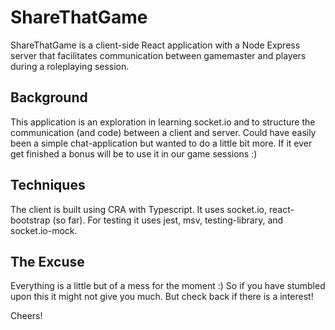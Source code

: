 # ShareThatGame
ShareThatGame is a client-side React application with a Node Express server that facilitates communication between gamemaster and players during a roleplaying session.

## Background
This application is an exploration in learning socket.io and to structure the communication (and code) between a client and server. Could have easily been a simple chat-application but wanted to do a little bit more.
If it ever get finished a bonus will be to use it in our game sessions :)

## Techniques
The client is built using CRA with Typescript. It uses socket.io, react-bootstrap (so far). For testing it uses jest, msv, testing-library, and socket.io-mock.

## The Excuse
Everything is a little but of a mess for the moment :) So if you have stumbled upon this it might not give you much. But check back if there is a interest!

Cheers!
